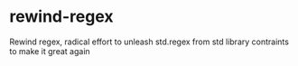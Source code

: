 # rewind-regex
Rewind regex, radical effort to unleash std.regex from std library contraints to make it great again
